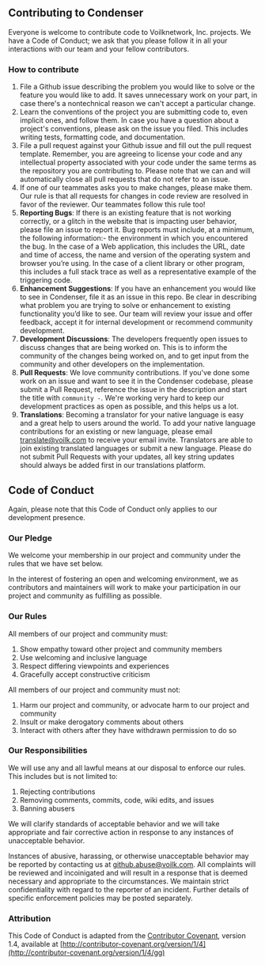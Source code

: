 ## Contributing to Condenser

Everyone is welcome to contribute code to Voilknetwork, Inc. projects. We have a Code of Conduct; we ask that you please follow it in all your interactions with our team and your fellow contributors.

### How to contribute

1. File a Github issue describing the problem you would like to solve or the feature you would like to add. It saves unnecessary work on your part, in case there's a nontechnical reason we can't accept a particular change. 
2. Learn the conventions of the project you are submitting code to, even implicit ones, and follow them. In case you have a question about a project's conventions, please ask on the issue you filed. This includes writing tests, formatting code, and documentation. 
3. File a pull request against your Github issue and fill out the pull request template. Remember, you are agreeing to license your code and any intellectual property associated with your code under the same terms as the repository you are contributing to. Please note that we can and will automatically close all pull requests that do not refer to an issue. 
4. If one of our teammates asks you to make changes, please make them. Our rule is that all requests for changes in code review are resolved in favor of the reviewer. Our teammates follow this rule too! 
5. **Reporting Bugs**: If there is an existing feature that is not working correctly, or a glitch in the website that is impacting user behavior, please file an issue to report it. Bug reports must include, at a minimum, the following information:- the environment in which you encountered the bug. In the case of a Web application, this includes the URL, date and time of access, the name and version of the operating system and browser you’re using. In the case of a client library or other program, this includes a full stack trace as well as a representative example of the triggering code.
6. **Enhancement Suggestions**: If you have an enhancement you would like to see in Condenser, file it as an issue in this repo. Be clear in describing what problem you are trying to solve or enhancement to existing functionality you’d like to see. Our team will review your issue and offer feedback, accept it for internal development or recommend community development. 
7. **Development Discussions**: The developers frequently open issues to discuss changes that are being worked on. This is to inform the community of the changes being worked on, and to get input from the community and other developers on the implementation. 
8. **Pull Requests**: We love community contributions. If you've done some work on an issue and want to see it in the Condenser codebase, please submit a Pull Request, reference the issue in the description and start the title with `community -`. We're working very hard to keep our development practices as open as possible, and this helps us a lot. 
9. **Translations**: Becoming a translator for your native language is easy and a great help to users around the world. To add your native language contributions for an existing or new language, please email [translate@voilk.com](mailto:translate@voilk.com) to receive your email invite. Translators are able to join existing translated languages or submit a new language. Please do not submit Pull Requests with your updates, all key string updates should always be added first in our translations platform. 

## Code of Conduct

Again, please note that this Code of Conduct only applies to our development presence.

### Our Pledge

We welcome your membership in our project and community under the rules that we have set below.

In the interest of fostering an open and welcoming environment, we as contributors and maintainers will work to make your participation in our project and community as fulfilling as possible.

### Our Rules

All members of our project and community must:

1. Show empathy toward other project and community members 
2. Use welcoming and inclusive language 
3. Respect differing viewpoints and experiences 
4. Gracefully accept constructive criticism 

All members of our project and community must not:

1. Harm our project and community, or advocate harm to our project and community 
2. Insult or make derogatory comments about others 
3. Interact with others after they have withdrawn permission to do so 

### Our Responsibilities

We will use any and all lawful means at our disposal to enforce our rules. This includes but is not limited to:

1. Rejecting contributions 
2. Removing comments, commits, code, wiki edits, and issues 
3. Banning abusers 

We will clarify standards of acceptable behavior and we will take appropriate and fair corrective action in response to any instances of unacceptable behavior.

Instances of abusive, harassing, or otherwise unacceptable behavior may be reported by contacting us at github.abuse@voilk.com. All complaints will be reviewed and incoinigated and will result in a response that is deemed necessary and appropriate to the circumstances. We maintain strict confidentiality with regard to the reporter of an incident. Further details of specific enforcement policies may be posted separately.

### Attribution

This Code of Conduct is adapted from the [Contributor Covenant](http://contributor-covenant.org/), version 1.4, available at [http://contributor-covenant.org/version/1/4](http://contributor-covenant.org/version/1/4/gg)
